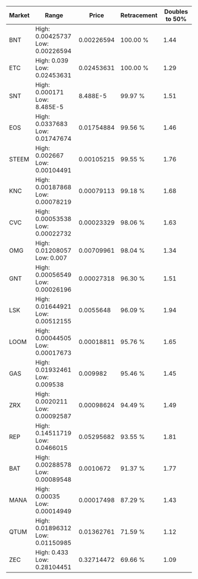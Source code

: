 | Market | Range | Price| Retracement | Doubles to 50% |
| --- | --- | --- | --- | --- |
| BNT | High: 0.00425737<br />Low: 0.00226594 | 0.00226594 | 100.00 % | 1.44 |
| ETC | High: 0.039<br />Low: 0.02453631 | 0.02453631 | 100.00 % | 1.29 |
| SNT | High: 0.000171<br />Low: 8.485E-5 | 8.488E-5 | 99.97 % | 1.51 |
| EOS | High: 0.0337683<br />Low: 0.01747674 | 0.01754884 | 99.56 % | 1.46 |
| STEEM | High: 0.002667<br />Low: 0.00104491 | 0.00105215 | 99.55 % | 1.76 |
| KNC | High: 0.00187868<br />Low: 0.00078219 | 0.00079113 | 99.18 % | 1.68 |
| CVC | High: 0.00053538<br />Low: 0.00022732 | 0.00023329 | 98.06 % | 1.63 |
| OMG | High: 0.01208057<br />Low: 0.007 | 0.00709961 | 98.04 % | 1.34 |
| GNT | High: 0.00056549<br />Low: 0.00026196 | 0.00027318 | 96.30 % | 1.51 |
| LSK | High: 0.01644921<br />Low: 0.00512155 | 0.0055648 | 96.09 % | 1.94 |
| LOOM | High: 0.00044505<br />Low: 0.00017673 | 0.00018811 | 95.76 % | 1.65 |
| GAS | High: 0.01932461<br />Low: 0.009538 | 0.009982 | 95.46 % | 1.45 |
| ZRX | High: 0.0020211<br />Low: 0.00092587 | 0.00098624 | 94.49 % | 1.49 |
| REP | High: 0.14511719<br />Low: 0.0466015 | 0.05295682 | 93.55 % | 1.81 |
| BAT | High: 0.00288578<br />Low: 0.00089548 | 0.0010672 | 91.37 % | 1.77 |
| MANA | High: 0.00035<br />Low: 0.00014949 | 0.00017498 | 87.29 % | 1.43 |
| QTUM | High: 0.01896312<br />Low: 0.01150985 | 0.01362761 | 71.59 % | 1.12 |
| ZEC | High: 0.433<br />Low: 0.28104451 | 0.32714472 | 69.66 % | 1.09 |

